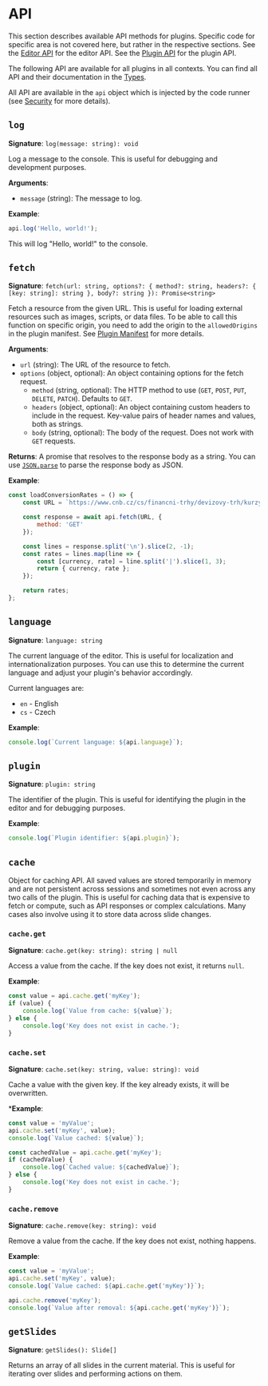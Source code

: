 # API

This section describes available API methods for plugins.
Specific code for specific area is not covered here, but rather in the respective sections.
See the [Editor API](editor/api.md) for the editor API.
See the [Plugin API](player/api.md) for the plugin API.

The following API are available for all plugins in all contexts.
You can find all API and their documentation in the [Types](pathname:///files/types.d.ts).

All API are available in the `api` object which is injected by the code runner (see [Security](security.md) for more details).

## `log`

**Signature**: `log(message: string): void`

Log a message to the console. This is useful for debugging and development purposes.

**Arguments**:
- `message` (string): The message to log.

**Example**:
```javascript
api.log('Hello, world!');
```

This will log "Hello, world!" to the console.

## `fetch`

**Signature**: `fetch(url: string, options?: { method?: string, headers?: { [key: string]: string }, body?: string }): Promise<string>`

Fetch a resource from the given URL. This is useful for loading external resources such as images, scripts, or data files.
To be able to call this function on specific origin, you need to add the origin to the `allowedOrigins` in the plugin manifest. 
See [Plugin Manifest](manifest.md) for more details.

**Arguments**:
- `url` (string): The URL of the resource to fetch.
- `options` (object, optional): An object containing options for the fetch request.
    - `method` (string, optional): The HTTP method to use (`GET`, `POST`, `PUT`, `DELETE`, `PATCH`). Defaults to `GET`.
    - `headers` (object, optional): An object containing custom headers to include in the request. Key-value pairs of header names and values, both as strings.
    - `body` (string, optional): The body of the request. Does not work with `GET` requests.

**Returns**: A promise that resolves to the response body as a string.
You can use [`JSON.parse`](https://developer.mozilla.org/en-US/docs/Web/JavaScript/Reference/Global_Objects/JSON/parse) to parse the response body as JSON.

**Example**:
```javascript
const loadConversionRates = () => {
    const URL = `https://www.cnb.cz/cs/financni-trhy/devizovy-trh/kurzy-devizoveho-trhu/kurzy-devizoveho-trhu/denni_kurz.txt`;

    const response = await api.fetch(URL, {
        method: 'GET'
    });

    const lines = response.split('\n').slice(2, -1);
    const rates = lines.map(line => {
        const [currency, rate] = line.split('|').slice(1, 3);
        return { currency, rate };
    });

    return rates;
};
```

## `language`

**Signature**: `language: string`

The current language of the editor. This is useful for localization and internationalization purposes.
You can use this to determine the current language and adjust your plugin's behavior accordingly.

Current languages are:
- `en` - English
- `cs` - Czech

**Example**:
```javascript
console.log(`Current language: ${api.language}`);
```

## `plugin`

**Signature**: `plugin: string`

The identifier of the plugin. This is useful for identifying the plugin in the editor and for debugging purposes.

**Example**:
```javascript
console.log(`Plugin identifier: ${api.plugin}`);
```

## `cache`

Object for caching API.
All saved values are stored temporarily in memory and are not persistent across sessions and sometimes not even across any two calls of the plugin.
This is useful for caching data that is expensive to fetch or compute, such as API responses or complex calculations.
Many cases also involve using it to store data across slide changes.

### `cache.get`

**Signature**: `cache.get(key: string): string | null`

Access a value from the cache. If the key does not exist, it returns `null`.

**Example**:
```javascript
const value = api.cache.get('myKey');
if (value) {
    console.log(`Value from cache: ${value}`);
} else {
    console.log('Key does not exist in cache.');
}
```

### `cache.set`

**Signature**: `cache.set(key: string, value: string): void`

Cache a value with the given key. If the key already exists, it will be overwritten.

***Example**:
```javascript
const value = 'myValue';
api.cache.set('myKey', value);
console.log(`Value cached: ${value}`);

const cachedValue = api.cache.get('myKey');
if (cachedValue) {
    console.log(`Cached value: ${cachedValue}`);
} else {
    console.log('Key does not exist in cache.');
}
```

### `cache.remove`

**Signature**: `cache.remove(key: string): void`

Remove a value from the cache. If the key does not exist, nothing happens.

**Example**:
```javascript
const value = 'myValue';
api.cache.set('myKey', value);
console.log(`Value cached: ${api.cache.get('myKey')}`);

api.cache.remove('myKey');
console.log(`Value after removal: ${api.cache.get('myKey')}`);
```

## `getSlides`

**Signature**: `getSlides(): Slide[]`

Returns an array of all slides in the current material. This is useful for iterating over slides and performing actions on them.